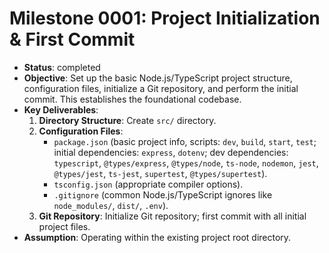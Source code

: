 # Milestone 0001: Project Initialization & First Commit

- **Status**: completed
- **Objective**: Set up the basic Node.js/TypeScript project structure, configuration files, initialize a Git repository, and perform the initial commit. This establishes the foundational codebase.
- **Key Deliverables**:
  1.  **Directory Structure**: Create `src/` directory.
  2.  **Configuration Files**: 
      - `package.json` (basic project info, scripts: `dev`, `build`, `start`, `test`; initial dependencies: `express`, `dotenv`; dev dependencies: `typescript`, `@types/express`, `@types/node`, `ts-node`, `nodemon`, `jest`, `@types/jest`, `ts-jest`, `supertest`, `@types/supertest`).
      - `tsconfig.json` (appropriate compiler options).
      - `.gitignore` (common Node.js/TypeScript ignores like `node_modules/`, `dist/`, `.env`).
  3.  **Git Repository**: Initialize Git repository; first commit with all initial project files.
- **Assumption**: Operating within the existing project root directory.

